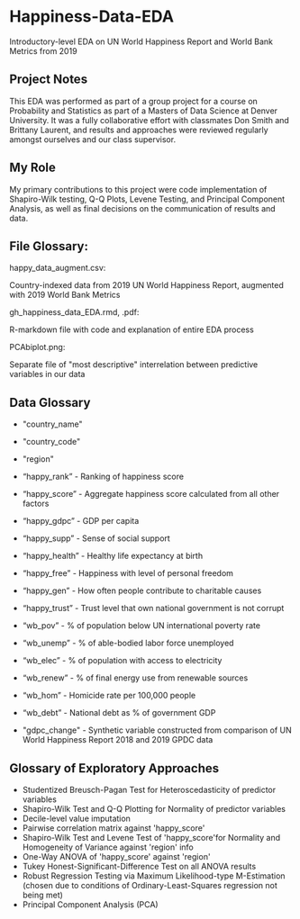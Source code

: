 # Happiness-Data-EDA
Introductory-level EDA on UN World Happiness Report and World Bank Metrics from 2019

## Project Notes
This EDA was performed as part of a group project for a course on Probability and Statistics as part of
a Masters of Data Science at Denver University. It was a fully collaborative effort with classmates
Don Smith and Brittany Laurent, and results and approaches were reviewed regularly amongst ourselves
and our class supervisor.

## My Role
My primary contributions to this project were code implementation of Shapiro-Wilk testing, Q-Q Plots, Levene
Testing, and Principal Component Analysis, as well as final decisions on the communication of results and data.

## File Glossary:

happy_data_augment.csv:

  Country-indexed data from 2019 UN World Happiness Report, augmented with 2019 World Bank Metrics

gh_happiness_data_EDA.rmd, .pdf:

  R-markdown file with code and explanation of entire EDA process

PCAbiplot.png:

  Separate file of "most descriptive" interrelation between predictive variables in our data

## Data Glossary
* "country_name"
* "country_code"
* "region"

* “happy_rank” - Ranking of happiness score
* “happy_score” - Aggregate happiness score calculated from all other factors
* “happy_gdpc” - GDP per capita
* “happy_supp” - Sense of social support
* “happy_health” - Healthy life expectancy at birth
* “happy_free” - Happiness with level of personal freedom
* “happy_gen” - How often people contribute to charitable causes
* “happy_trust” - Trust level that own national government is not corrupt
* “wb_pov” - % of population below UN international poverty rate
* “wb_unemp” - % of able-bodied labor force unemployed
* “wb_elec” - % of population with access to electricity
* “wb_renew” - % of final energy use from renewable sources
* “wb_hom” - Homicide rate per 100,000 people
* “wb_debt” - National debt as % of government GDP
* "gdpc_change" - Synthetic variable constructed from comparison of UN World Happiness Report 2018 and 2019 GPDC data

## Glossary of Exploratory Approaches
* Studentized Breusch-Pagan Test for Heteroscedasticity of predictor variables
* Shapiro-Wilk Test and Q-Q Plotting for Normality of predictor variables
* Decile-level value imputation
* Pairwise correlation matrix against 'happy_score'
* Shapiro-Wilk Test and Levene Test of 'happy_score'for Normality and Homogeneity of Variance against 'region' info
* One-Way ANOVA of 'happy_score' against 'region'
* Tukey Honest-Significant-Difference Test on all ANOVA results
* Robust Regression Testing via Maximum Likelihood-type M-Estimation (chosen due to conditions of Ordinary-Least-Squares regression not being met)
* Principal Component Analysis (PCA)
